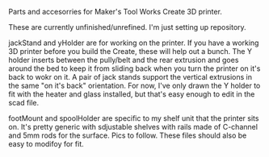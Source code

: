 Parts and accesorries for Maker's Tool Works Create 3D printer.

These are currently unfinished/unrefined.  I'm just setting up repository.

jackStand and yHolder are for working on the printer.  If you have a working 3D printer before you build the Create, these will help out a bunch.  The Y holder inserts between the pully/belt and the rear extrusion and goes around the bed to keep it from sliding back when you turn the printer on it's back to wokr on it.  A pair of jack stands support the vertical extrusions in the same "on it's back" orientation.  For now, I've only drawn the Y holder to fit with the heater and glass installed, but that's easy enough to edit in the scad file.

footMount and spoolHolder are specific to my shelf unit that the printer sits on.  It's pretty generic with sdjustable shelves with rails made of C-channel and 5mm rods for the surface.  Pics to follow.  These files should also be easy to modifoy for fit.
